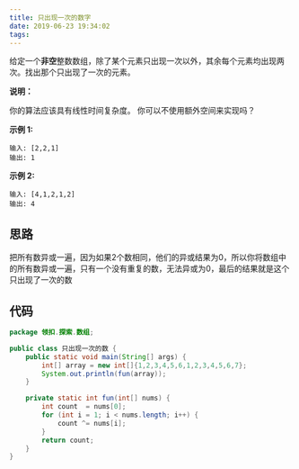 ```yaml
---
title: 只出现一次的数字
date: 2019-06-23 19:34:02
tags:
---
```


给定一个**非空**整数数组，除了某个元素只出现一次以外，其余每个元素均出现两次。找出那个只出现了一次的元素。

<!--more-->

**说明：**

你的算法应该具有线性时间复杂度。 你可以不使用额外空间来实现吗？

**示例 1:**

```
输入: [2,2,1]
输出: 1
```

**示例 2:**

```
输入: [4,1,2,1,2]
输出: 4
```

## 思路

把所有数异或一遍，因为如果2个数相同，他们的异或结果为0，所以你将数组中的所有数异或一遍，只有一个没有重复的数，无法异或为0，最后的结果就是这个只出现了一次的数

## 代码

```java
package 领扣.探索.数组;

public class 只出现一次的数 {
    public static void main(String[] args) {
        int[] array = new int[]{1,2,3,4,5,6,1,2,3,4,5,6,7};
        System.out.println(fun(array));
    }

    private static int fun(int[] nums) {
        int count  = nums[0];
        for (int i = 1; i < nums.length; i++) {
            count ^= nums[i];
        }
        return count;
    }
}

```

